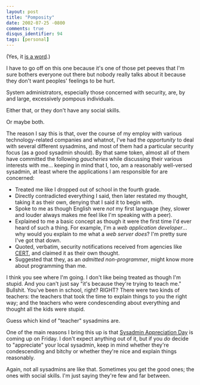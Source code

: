 ```yaml
---
layout: post
title: "Pomposity"
date: 2002-07-25 -0800
comments: true
disqus_identifier: 94
tags: [personal]
---
```

(Yes, it [is a word](http://www.dictionary.com/search?q=pomposity).)

 I have to go off on this one because it's one of those pet peeves that
I'm sure bothers everyone out there but nobody really talks about it
because they don't want peoples' feelings to be hurt.

 System administrators, especially those concerned with security, are,
by and large, excessively pompous individuals.

 Either that, or they don't have any social skills.

 Or maybe both.

 The reason I say this is that, over the course of my employ with
various technology-related companies and whatnot, I've had the
*opportunity* to deal with several different sysadmins, and most of them
had a particular security focus (as a good sysadmin should). By that
same token, almost all of them have committed the following *gaucheries*
while discussing their various interests with me... keeping in mind that
I, too, am a reasonably well-versed sysadmin, at least where the
applications I am responsible for are concerned:

- Treated me like I dropped out of school in the fourth grade.
- Directly contradicted everything I said, then later restated my
    thought, taking it as their own, denying that I said it to begin
    with.
- Spoke to me as though English were *not* my first language (hey,
    slower and louder always makes me feel like I'm speaking with a
    peer).
- Explained to me a basic concept as though it were the first time I'd
    ever heard of such a thing. For example, I'm a *web application
    developer*... why would you explain to me what a *web server does*?
    I'm pretty sure I've got that down.
- Quoted, verbatim, security notifications received from agencies like
    [CERT](http://www.cert.org/), and claimed it as their own thought.
- Suggested that they, as an *admitted non-programmer*, might know
    more about programming than me.

 I think you see where I'm going. I don't like being treated as though
I'm stupid. And you can't just say "it's because they're trying to teach
me." Bullshit. You've been in school, right? RIGHT? There were two kinds
of teachers: the teachers that took the time to explain things to you
the right way; and the teachers who were condescending about everything
and thought all the kids were stupid.

 Guess which kind of "teacher" sysadmins are.

 One of the main reasons I bring this up is that [Sysadmin Appreciation
Day](http://www.sysadminday.com/) is coming up on Friday. I don't expect
anything out of it, but if you *do* decide to "appreciate" your local
sysadmin, keep in mind whether they're condescending and bitchy or
whether they're nice and explain things reasonably.

 Again, not all sysadmins are like that. Sometimes you get the good
ones; the ones with social skills. I'm just saying they're few and far
between.
